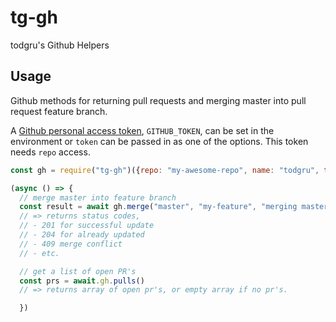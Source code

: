 # tg-gh

todgru's Github Helpers

## Usage

Github methods for returning pull requests and merging master into pull request feature branch.

A [Github personal access token](https://github.com/settings/tokens/), `GITHUB_TOKEN`, can be set in the environment or `token` can be passed in as one of the options. This token needs `repo` access.

```javascript
const gh = require("tg-gh")({repo: "my-awesome-repo", name: "todgru", token: "my-token"});

(async () => {
  // merge master into feature branch
  const result = await gh.merge("master", "my-feature", "merging master into feature")
  // => returns status codes,
  // - 201 for successful update
  // - 204 for already updated
  // - 409 merge conflict
  // - etc.

  // get a list of open PR's
  const prs = await.gh.pulls()
  // => returns array of open pr's, or empty array if no pr's.

  })
```
